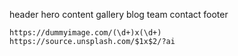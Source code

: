 header
hero
content
gallery
blog
team
contact
footer

```
https://dummyimage.com/(\d+)x(\d+)
https://source.unsplash.com/$1x$2/?ai
```